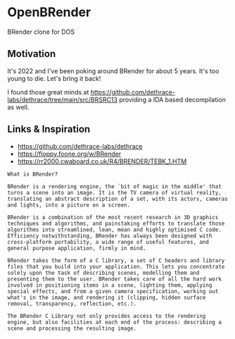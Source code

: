 # OpenBRender

BRender clone for DOS

## Motivation

It's 2022 and I've been poking around BRender for about 5 years. It's too young to die. Let's bring it back!

I found those great minds at https://github.com/dethrace-labs/dethrace/tree/main/src/BRSRC13 providing a IDA based decompilation as well. 

## Links & Inspiration

* https://github.com/dethrace-labs/dethrace
* https://floppy.foone.org/w/BRender
* https://rr2000.cwaboard.co.uk/R4/BRENDER/TEBK_1.HTM

```
What is BRender?

BRender is a rendering engine, the `bit of magic in the middle' that turns a scene into an image. It is the TV camera of virtual reality, translating an abstract description of a set, with its actors, cameras and lights, into a picture on a screen.

BRender is a combination of the most recent research in 3D graphics techniques and algorithms, and painstaking efforts to translate those algorithms into streamlined, lean, mean and highly optimised C code. Efficiency notwithstanding, BRender has always been designed with cross-platform portability, a wide range of useful features, and general purpose application, firmly in mind.

BRender takes the form of a C library, a set of C headers and library files that you build into your application. This lets you concentrate solely upon the task of describing scenes, modelling them and presenting them to the user. BRender takes care of all the hard work involved in positioning items in a scene, lighting them, applying special effects, and from a given camera specification, working out what's in the image, and rendering it (clipping, hidden surface removal, transparency, reflection, etc.).

The BRender C Library not only provides access to the rendering engine, but also facilities at each end of the process: describing a scene and processing the resulting image.
```

